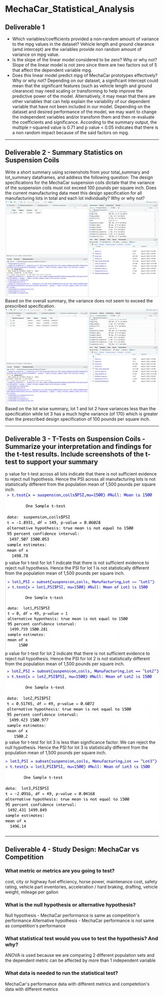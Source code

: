 # MechaCar_Statistical_Analysis
## Deliverable 1
* Which variables/coefficients provided a non-random amount of variance to the mpg values in the dataset?
Vehicle length and ground clearance (amd intercept) are the variables provide non random amount of variance on mpg value.
* Is the slope of the linear model considered to be zero? Why or why not?
Slope of the linear model is not zero since there are two factors out of 5 that affect the dependent variable mpg.
* Does this linear model predict mpg of MechaCar prototypes effectively? Why or why not?
Depending on our dataset, a significant intercept could mean that the significant features (such as vehicle length and ground clearance) may need scaling or transforming to help improve the predictive power of the model. Alternatively, it may mean that there are other variables that can help explain the variability of our dependent variable that have not been included in our model. Depending on the dataset and desired performance of the model, we may want to change the independent variables and/or transform them and then re-evaluate the coefficients and significance.
According to the summary output, the multiple r-squared value is 0.71 and p value < 0.05 indicates that there is a non random impact because of the said factors on mpg.

----

## Deliverable 2 - Summary Statistics on Suspension Coils
Write a short summary using screenshots from your total_summary and lot_summary dataframes, and address the following question:
The design specifications for the MechaCar suspension coils dictate that the variance of the suspension coils must not exceed 100 pounds per square inch. Does the current manufacturing data meet this design specification for all manufacturing lots in total and each lot individually? Why or why not?
![Suspension_coil_summary](https://github.com/preerit/MechaCar_Statistical_Analysis/blob/main/Suspension_coil_summary.png)
Based on the overall summary, the variance does not seem to exceed the prescribed specification. 
![Suspension_coil_summary_lot](https://github.com/preerit/MechaCar_Statistical_Analysis/blob/main/Suspension_coil_summary_lot.png)
Based on the lot wise summary, lot 1 and lot 2 have variances less than the specification while lot 3 has a much highe variance (of 170) which is greater than the prescribed design specification of 100 pounds per square inch.

----

## Deliverable 3 - T-Tests on Suspension Coils - Summarize your interpretation and findings for the t-test results. Include screenshots of the t-test to support your summary
p value for t-test across all lots indicate that there is not sufficient evidence to reject null hypothesis. Hence the PSI across all manufacturing lots is not statistically different from the population mean of 1,500 pounds per square inch.
![t-test](https://github.com/preerit/MechaCar_Statistical_Analysis/blob/main/t-test.png)
p value for t-test for lot 1 indicate that there is not sufficient evidence to reject null hypothesis. Hence the PSI for lot 1 is not statistically different from the population mean of 1,500 pounds per square inch.
![lot1_t-test](https://github.com/preerit/MechaCar_Statistical_Analysis/blob/main/lot1_t-test.png)
p value for t-test for lot 2 indicate that there is not sufficient evidence to reject null hypothesis. Hence the PSI for lot 2 is not statistically different from the population mean of 1,500 pounds per square inch.
![lot2_t-test](https://github.com/preerit/MechaCar_Statistical_Analysis/blob/main/lot2_t-test.png)
p value for t-test for lot 3 is less than significance factor. We can reject the null hypothesis. Hence the PSI for lot 3 is statistically different from the population mean of 1,500 pounds per square inch.
![lot3_t-test](https://github.com/preerit/MechaCar_Statistical_Analysis/blob/main/lot3_t-test.png)

----

## Deliverable 4 - Study Design: MechaCar vs Competition
### What metric or metrics are you going to test?
cost, city or highway fuel efficiency, horse power, maintenance cost, safety rating, vehicle part inventories, acceleration / hard braking, drafting, vehicle weight, mileage per gallon
### What is the null hypothesis or alternative hypothesis?
Null hypothesis - MechaCar performance is same as competition's performance
Alternative hypothesis - MechaCar performance is not same as competition's performance
### What statistical test would you use to test the hypothesis? And why?
ANOVA is used because we are comparing 2 different population sets and the dependent metric can be affected by more than 1 independent variable
### What data is needed to run the statistical test?
MechaCar's performance data with different metrics and competetion's data with different metrics
